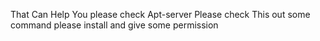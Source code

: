 That Can Help You please check
Apt-server Please check This out some command please install and give some permission
